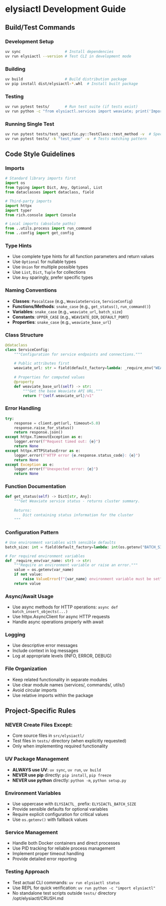 # elysiactl Development Guide

## Build/Test Commands

### Development Setup
```bash
uv sync                    # Install dependencies
uv run elysiactl --version # Test CLI in development mode
```

### Building
```bash
uv build                   # Build distribution package
uv pip install dist/elysiactl-*.whl  # Install built package
```

### Testing
```bash
uv run pytest tests/       # Run test suite (if tests exist)
uv run python -c "from elysiactl.services import weaviate; print('Import test')"  # Quick import test
```

### Running Single Test
```bash
uv run pytest tests/test_specific.py::TestClass::test_method -v  # Specific test
uv run pytest tests/ -k "test_name" -v  # Tests matching pattern
```

## Code Style Guidelines

### Imports
```python
# Standard library imports first
import os
from typing import Dict, Any, Optional, List
from dataclasses import dataclass, field

# Third-party imports
import httpx
import typer
from rich.console import Console

# Local imports (absolute paths)
from ..utils.process import run_command
from ..config import get_config
```

### Type Hints
- Use complete type hints for all function parameters and return values
- Use `Optional` for nullable types
- Use `Union` for multiple possible types
- Use `List`, `Dict`, `Tuple` for collections
- Use `Any` sparingly, prefer specific types

### Naming Conventions
- **Classes**: `PascalCase` (e.g., `WeaviateService`, `ServiceConfig`)
- **Functions/Methods**: `snake_case` (e.g., `get_status()`, `run_command()`)
- **Variables**: `snake_case` (e.g., `weaviate_url`, `batch_size`)
- **Constants**: `UPPER_CASE` (e.g., `WEAVIATE_DIR`, `DEFAULT_PORT`)
- **Properties**: `snake_case` (e.g., `weaviate_base_url`)

### Class Structure
```python
@dataclass
class ServiceConfig:
    """Configuration for service endpoints and connections."""
    
    # Public attributes first
    weaviate_url: str = field(default_factory=lambda: _require_env("WEAVIATE_URL"))
    
    # Properties for computed values
    @property
    def weaviate_base_url(self) -> str:
        """Get the base Weaviate API URL."""
        return f"{self.weaviate_url}/v1"
```

### Error Handling
```python
try:
    response = client.get(url, timeout=5.0)
    response.raise_for_status()
    return response.json()
except httpx.TimeoutException as e:
    logger.error(f"Request timed out: {e}")
    return None
except httpx.HTTPStatusError as e:
    logger.error(f"HTTP error {e.response.status_code}: {e}")
    return None
except Exception as e:
    logger.error(f"Unexpected error: {e}")
    return None
```

### Function Documentation
```python
def get_status(self) -> Dict[str, Any]:
    """Get Weaviate service status - returns cluster summary.
    
    Returns:
        Dict containing status information for the cluster
    """
```

### Configuration Pattern
```python
# Use environment variables with sensible defaults
batch_size: int = field(default_factory=lambda: int(os.getenv("BATCH_SIZE", "100")))

# For required environment variables
def _require_env(var_name: str) -> str:
    """Require an environment variable or raise an error."""
    value = os.getenv(var_name)
    if not value:
        raise ValueError(f"{var_name} environment variable must be set")
    return value
```

### Async/Await Usage
- Use async methods for HTTP operations: `async def batch_insert_objects(...)`
- Use httpx.AsyncClient for async HTTP requests
- Handle async operations properly with await

### Logging
- Use descriptive error messages
- Include context in log messages
- Log at appropriate levels (INFO, ERROR, DEBUG)

### File Organization
- Keep related functionality in separate modules
- Use clear module names (services/, commands/, utils/)
- Avoid circular imports
- Use relative imports within the package

## Project-Specific Rules

### NEVER Create Files Except:
- Core source files in `src/elysiactl/`
- Test files in `tests/` directory (when explicitly requested)
- Only when implementing required functionality

### UV Package Management
- **ALWAYS use UV**: `uv sync`, `uv run`, `uv build`
- **NEVER use pip** directly: `pip install`, `pip freeze`
- **NEVER use python** directly: `python -m`, `python setup.py`

### Environment Variables
- Use uppercase with `ELYSIACTL_` prefix: `ELYSIACTL_BATCH_SIZE`
- Provide sensible defaults for optional variables
- Require explicit configuration for critical values
- Use `os.getenv()` with fallback values

### Service Management
- Handle both Docker containers and direct processes
- Use PID tracking for reliable process management
- Implement proper timeout handling
- Provide detailed error reporting

### Testing Approach
- Test actual CLI commands: `uv run elysiactl status`
- Use REPL for quick verification: `uv run python -c "import elysiactl"`
- No standalone test scripts outside `tests/` directory</content>
<parameter name="file_path">/opt/elysiactl/CRUSH.md